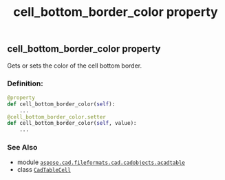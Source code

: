 ﻿---
title: cell_bottom_border_color property
second_title: Aspose.CAD for Python via .NET API References
description: 
type: docs
weight: 170
url: /python-net/aspose.cad.fileformats.cad.cadobjects.acadtable/cadtablecell/cell_bottom_border_color/
is_root: false
---

## cell_bottom_border_color property


Gets or sets the color of the cell bottom border.
### Definition:
```python
@property
def cell_bottom_border_color(self):
    ...
@cell_bottom_border_color.setter
def cell_bottom_border_color(self, value):
    ...
```

### See Also
* module [`aspose.cad.fileformats.cad.cadobjects.acadtable`](../../)
* class [`CadTableCell`](/cad/python-net/aspose.cad.fileformats.cad.cadobjects.acadtable/cadtablecell)
